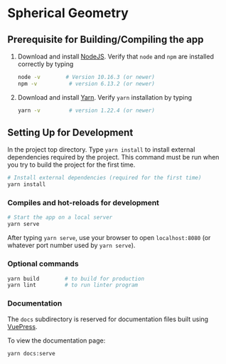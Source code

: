 # Spherical Geometry

## Prerequisite for Building/Compiling the app

1. Download and install [NodeJS](https://nodejs.org/en/download/). Verify that `node` and `npm` are installed correctly by typing

    ```bash
    node -v        # Version 10.16.3 (or newer)
    npm -v          # version 6.13.2 (or newer)
    ```

2. Download and install [Yarn](https://classic.yarnpkg.com/en/docs/install#mac-stable). Verify `yarn` installation by typing

    ```bash
    yarn -v         # version 1.22.4 (or newer)
    ```

## Setting Up for Development

In the project top directory. Type `yarn install` to install external dependencies required by the project. This command must be run when you try to build the project for the first time.

```bash
# Install external dependencies (required for the first time)
yarn install
```

### Compiles and hot-reloads for development

```bash
# Start the app on a local server
yarn serve
```

After typing `yarn serve`, use your browser to open `localhost:8080` (or whatever port number used by `yarn serve`).

### Optional commands

```bash
yarn build        # to build for production
yarn lint         # to run linter program
```

### Documentation

The `docs` subdirectory is reserved for documentation files built using [VuePress](https://vuepress.vuejs.org/).

To view the documentation page:

```bash
yarn docs:serve
```
